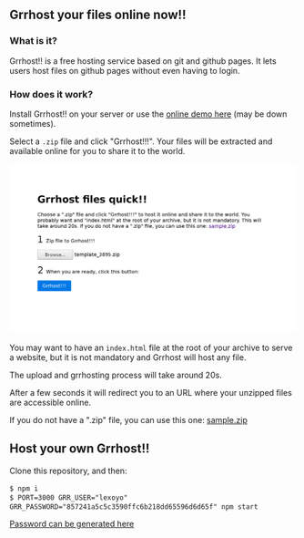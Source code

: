 
## Grrhost your files online now!!

### What is it?

Grrhost!! is a free hosting service based on git and github pages. It lets users host files on github pages without even having to login.

### How does it work?

Install Grrhost!! on your server or use the [online demo here](https://grrhosting.herokuapp.com/) (may be down sometimes).


Select a `.zip` file and click "Grrhost!!!". Your files will be extracted and available online for you to share it to the world.

[![](./screenshot.png)](https://grrhosting.herokuapp.com/)

You may want to have an `index.html` file at the root of your archive to serve a website, but it is not mandatory and Grrhost will host any file.

The upload and grrhosting process will take around 20s.

After a few seconds it will redirect you to an URL where your unzipped files are accessible online.

If you do not have a ".zip" file, you can use this one: [sample.zip](./public/sample.zip)


## Host your own Grrhost!!

Clone this repository, and then:

```
$ npm i
$ PORT=3000 GRR_USER="lexoyo" GRR_PASSWORD="857241a5c5c3590ffc6b218dd65596d6d65f" npm start
```

[Password can be generated here](https://github.com/settings/tokens)
